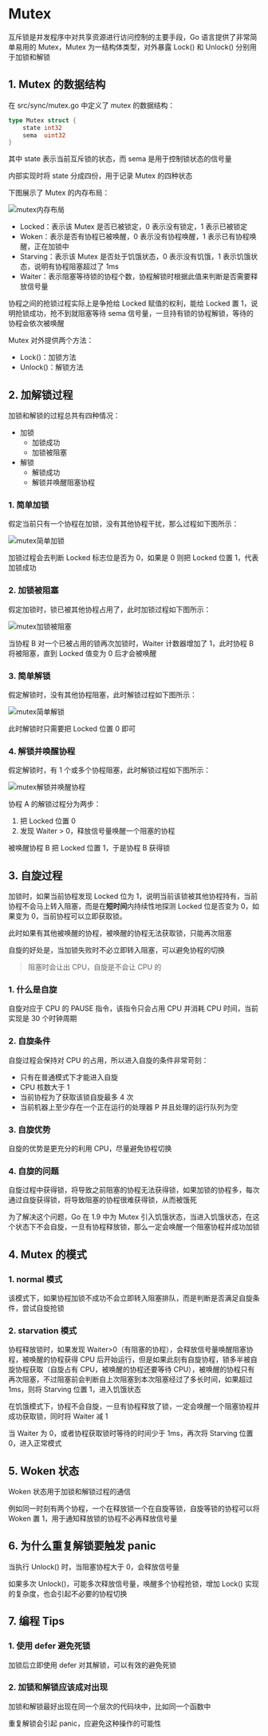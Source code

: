 # Mutex

互斥锁是并发程序中对共享资源进行访问控制的主要手段，Go 语言提供了非常简单易用的 Mutex，Mutex 为一结构体类型，对外暴露 Lock() 和 Unlock() 分别用于加锁和解锁

## 1. Mutex 的数据结构

在 src/sync/mutex.go 中定义了 mutex 的数据结构：

```go
type Mutex struct {
	state int32
	sema  uint32
}
```

其中 state 表示当前互斥锁的状态，而 sema 是用于控制锁状态的信号量

内部实现时将 state 分成四份，用于记录 Mutex 的四种状态

下图展示了 Mutex 的内存布局：

![mutex内存布局](pic/mutex内存布局.png)

- Locked：表示该 Mutex 是否已被锁定，0 表示没有锁定，1 表示已被锁定
- Woken：表示是否有协程已被唤醒，0 表示没有协程唤醒，1 表示已有协程唤醒，正在加锁中
- Starving：表示该 Mutex 是否处于饥饿状态，0 表示没有饥饿，1 表示饥饿状态，说明有协程阻塞超过了 1ms
- Waiter：表示阻塞等待锁的协程个数，协程解锁时根据此值来判断是否需要释放信号量

协程之间的抢锁过程实际上是争抢给 Locked 赋值的权利，能给 Locked 置 1，说明抢锁成功，抢不到就阻塞等待 sema 信号量，一旦持有锁的协程解锁，等待的协程会依次被唤醒

Mutex 对外提供两个方法：

- Lock()：加锁方法
- Unlock()：解锁方法

## 2. 加解锁过程

加锁和解锁的过程总共有四种情况：

- 加锁
  - 加锁成功
  - 加锁被阻塞
- 解锁
  - 解锁成功
  - 解锁并唤醒阻塞协程

### 1. 简单加锁

假定当前只有一个协程在加锁，没有其他协程干扰，那么过程如下图所示：

![mutex简单加锁](pic/mutex简单加锁.png)

加锁过程会去判断 Locked 标志位是否为 0，如果是 0 则把 Locked 位置 1，代表加锁成功

### 2. 加锁被阻塞

假定加锁时，锁已被其他协程占用了，此时加锁过程如下图所示：

![mutex加锁被阻塞](pic/mutex加锁被阻塞.png)

当协程 B 对一个已被占用的锁再次加锁时，Waiter 计数器增加了 1，此时协程 B 将被阻塞，直到 Locked 值变为 0 后才会被唤醒

### 3. 简单解锁

假定解锁时，没有其他协程阻塞，此时解锁过程如下图所示：

![mutex简单解锁](pic/mutex简单解锁.png)

此时解锁时只需要把 Locked 位置 0 即可

### 4. 解锁并唤醒协程

假定解锁时，有 1 个或多个协程阻塞，此时解锁过程如下图所示：

![mutex解锁并唤醒协程](pic/mutex解锁并唤醒协程.png)

协程 A 的解锁过程分为两步：

1. 把 Locked 位置 0
2. 发现 Waiter > 0，释放信号量唤醒一个阻塞的协程

被唤醒协程 B 把 Locked 位置 1，于是协程 B 获得锁

##  3. 自旋过程

加锁时，如果当前协程发现 Locked 位为 1，说明当前该锁被其他协程持有，当前协程不会马上转入阻塞，而是在**短时间**内持续性地探测 Locked 位是否变为 0，如果变为 0，当前协程可以立即获取锁。

此时如果有其他被唤醒的协程，被唤醒的协程无法获取锁，只能再次阻塞

自旋的好处是，当加锁失败时不必立即转入阻塞，可以避免协程的切换

> 阻塞时会让出 CPU，自旋是不会让 CPU 的

### 1. 什么是自旋

自旋对应于 CPU 的 PAUSE 指令，该指令只会占用 CPU 并消耗 CPU 时间，当前实现是 30 个时钟周期

### 2. 自旋条件

自旋过程会保持对 CPU 的占用，所以进入自旋的条件非常苛刻：

- 只有在普通模式下才能进入自旋
- CPU 核数大于 1
- 当前协程为了获取该锁自旋最多 4 次
- 当前机器上至少存在一个正在运行的处理器 P 并且处理的运行队列为空

### 3. 自旋优势

自旋的优势是更充分的利用 CPU，尽量避免协程切换

### 4. 自旋的问题

自旋过程中获得锁，将导致之前阻塞的协程无法获得锁，如果加锁的协程多，每次通过自旋获得锁，将导致阻塞的协程很难获得锁，从而被饿死

为了解决这个问题，Go 在 1.9 中为 Mutex 引入饥饿状态，当进入饥饿状态，在这个状态下不会自旋，一旦有协程释放锁，那么一定会唤醒一个阻塞协程并成功加锁

## 4. Mutex 的模式

### 1. normal 模式

该模式下，如果协程加锁不成功不会立即转入阻塞排队，而是判断是否满足自旋条件，尝试自旋抢锁

### 2. starvation 模式

协程释放锁时，如果发现 Waiter>0（有阻塞的协程），会释放信号量唤醒阻塞协程，被唤醒的协程获得 CPU 后开始运行，但是如果此刻有自旋协程，锁多半被自旋协程获取（自旋占有 CPU，被唤醒的协程还要等待 CPU），被唤醒的协程只有再次阻塞，不过阻塞前会判断自上次阻塞到本次阻塞经过了多长时间，如果超过 1ms，则将 Starving 位置 1，进入饥饿状态

在饥饿模式下，协程不会自旋，一旦有协程释放了锁，一定会唤醒一个阻塞协程并成功获取锁，同时将 Waiter 减 1

当 Waiter 为 0，或者协程获取锁时等待的时间少于 1ms，再次将 Starving 位置 0，进入正常模式

## 5. Woken 状态

Woken 状态用于加锁和解锁过程的通信

例如同一时刻有两个协程，一个在释放锁一个在自旋等锁，自旋等锁的协程可以将 Woken 置 1，用于通知释放锁的协程不必再释放信号量

## 6.  为什么重复解锁要触发 panic

当执行 Unlock() 时，当阻塞协程大于 0，会释放信号量

如果多次 Unlock()，可能多次释放信号量，唤醒多个协程抢锁，增加 Lock() 实现的复杂度，也会引起不必要的协程切换

## 7. 编程 Tips

### 1. 使用 defer 避免死锁

加锁后立即使用 defer 对其解锁，可以有效的避免死锁

### 2. 加锁和解锁应该成对出现

加锁和解锁最好出现在同一个层次的代码块中，比如同一个函数中

重复解锁会引起 panic，应避免这种操作的可能性